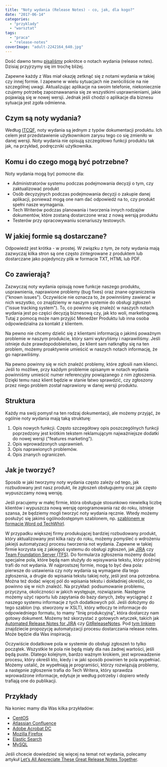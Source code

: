 ```yaml
---
title: "Noty wydania (Release Notes) - co, jak, dla kogo?"
date: "2017-06-14"
categories:
  - "przyklady"
  - "warsztat"
tags:
  - "praca"
  - "release-notes"
coverImage: "adult-2242164_640.jpg"
---
```


Dość dawno temu [pisaliśmy](http://techwriter.pl/noty-wydania/) pokrótce o notach wydania (release notes). Dzisiaj przyjrzymy się im trochę bliżej.

Zapewne każdy z Was miał okazję zetknąć się z notami wydania w takiej czy innej formie. I zapewne w wielu sytuacjach nie zwróciliście na nie szczególnej uwagi. Aktualizując aplikacje na swoim telefonie, niekoniecznie czujemy potrzebę zapoznawanania się ze wszystkimi usprawnieniami, jakie pojawiają się w nowej wersji. Jednak jeśli chodzi o aplikacje dla biznesu sytuacja jest zgoła odmienna.

## Czym są noty wydania?

Według [ITCQF](http://itcqf.org/), noty wydania są jednym z typów dokumentacji produktu. Ich celem jest przedstawienie użytkownikom zarysu tego co się zmieniło w danej wersji. Noty wydania nie opisują szczegółowo funkcji produktu tak jak, na przykład, podręczniki użytkownika.

## Komu i do czego mogą być potrzebne?

Noty wydania mogą być pomocne dla:

- Administratorów systemu podczas podejmowania decyzji o tym, czy zaktualizować produkt
- Osób decyzyjnych podczas podejmowania decyzji o zakupie danej aplikacji, ponieważ mogą one nam dać odpowiedź na to, czy produkt spełni nasze wymagania.
- Tech Writerów podczas planowania i tworzenia innych rodzajów dokumentów, które zostaną dostarczone wraz z nową wersją produktu
- Testerów przy opracowywaniu scenariuszy testowych.

## W jakiej formie są dostarczane?

Odpowiedź jest krótka - w prostej. W związku z tym, że noty wydania mają zazwyczaj kilka stron są one często zintegrowane z produktem lub dostarczane jako pojedynczy plik w formacie TXT, HTML lub PDF.

## Co zawierają?

Zazwyczaj noty wydania opisują nowe funkcje naszego produktu, usprawnienia, naprawione problemy (bug fixes) oraz znane ograniczenia ("known issues"). Oczywiście nie oznacza to, że powinniśmy zawierać w nich wszystko, co znajdziemy w naszym systemie do obsługi zgłoszeń ("issue tracking system"). To, co powinno się znaleźć w naszych notach wydania jest po części decyzją biznesową czy, jak kto woli, marketingową. Tutaj z pomocą może nam przyjść Menedżer Produktu lub inna osoba odpowiedzialna za kontakt z klientem.

Na pewno nie chcemy dzielić się z klientami informacją o jakimś poważnym problemie w naszym produkcie, który sami wykryliśmy i naprawiliśmy. Jeśli istnieje duże prawdopodobieństwo, że klient sam natknąłby się na ten problem, możemy proaktywnie umieścić w naszych notach informację, że go naprawiliśmy.

Na pewno powinny się w nich znaleźć problemy, które zgłosili nam klienci. Jeśli to możliwe, przy każdym problemie opisanym w notach wydania powinniśmy umieścić numer referencyjny powiązanego z nim zgłoszenia. Dzięki temu nasz klient będzie w stanie łatwo sprawdzić, czy zgłoszony przez niego problem został naprawiony w danej wersji produktu.

## Struktura

Każdy ma swój pomysł na ten rodzaj dokumentacji, ale możemy przyjąć, że ogólnie noty wydania mają taką strukturę:

1. Opis nowych funkcji. Często szczegółowy opis poszczególnych funkcji poprzedzony jest krótkim tekstem reklamującym najważniejsze dodatki do nowej wersji ("features marketing").
2. Opis wprowadzonych usprawnień.
3. Opis naprawionych problemów.
4. Opis znanych ograniczeń.

## Jak je tworzyć?

Sposób w jaki tworzymy noty wydania często zależy od tego, jak rozbudowany jest nasz produkt, ile zgłoszeń obsługujemy oraz jak często wypuszczamy nową wersję.

Jeśli pracujemy w małej firmie, która obsługuje stosunkowo niewielką liczbę klientów i wypuszcza nową wersję oprogramowania raz do roku, istnieje szansa, że będziemy mogli tworzyć noty wydania ręcznie. Wtedy możemy posłużyć się jakimś ogólnodostępnym szablonem, np. [szablonem w formacie Word od TechWhirl](https://techwhirl.com/release-notes-template/).

W przypadku większej firmy produkującej bardziej rozbudowany produkt, który aktualizowany jest kilka razy do roku, możemy pomyśleć o wdrożeniu jakiejś automatyzacji procesu tworzenia not wydania. Zapewne w takiej firmie korzysta się z jakiegoś systemu do obsługi zgłoszeń, jak [JIRA](https://www.atlassian.com/software/jira) czy [Team Foundation Server (TFS)](https://www.visualstudio.com/tfs/). Do formularza zgłoszenia możemy dodać specjalne pola, które będą nam służyły do wpisywania tekstu, który później trafi do not wydania. W najprostszej formie, mogą to być dwa pola: pierwsze do ustawienia czy noty wydania są wymagane dla tego zgłoszenia, a drugie do wpisania tekstu takiej noty, jeśli jest ona potrzebna. Można też dodać więcej pól do wpisania tekstu i dokładniej określić, co powinno się w nich znaleźć. Na przykład: podsumowanie problemu, przyczyna, okoliczności w jakich występuje, rozwiązanie. Następnie możemy użyć raportu lub zapytania do bazy danych, żeby wyciągnąć z naszego systemu informacje z tych dodatkowych pól. Jeśli dołożymy do tego szablon (np. stworzony w XSLT), który wtłoczy te informacje do odpowiedniego formatu, to mamy "linię produkcyjną", która dostarczy nam gotowy dokument. Możemy też skorzystać z gotowych wtyczek, takich jak [Automated Release Notes for JIRA](https://marketplace.atlassian.com/plugins/amoeboids.releasenotes/cloud/overview) czy [GitReleaseNotes](https://github.com/GitTools/GitReleaseNotes). Pod [tym linkiem](http://blog.viacom.tech/2017/02/27/release-notes-automation/) znajdziecie propozycję automatyzacji procesu dostarczania release notes. Może będzie dla Was inspiracją.

Oczywiście dodatkowe pola w systemie do obsługi zgłoszeń to tylko początek. Wszystkie te pola nie będą miały dla nas żadnej wartości, jeśli będą puste. Dlatego kolejnym, bardzo ważnym krokiem, jest wprowadzenie procesu, który określi kto, kiedy i w jaki sposób powinien te pola wypełniać. Możemy ustalić, że wypełniają je programiści, którzy rozwiązują problemy, a następnie zgłoszenie trafia do Tech Writera, który sprawdza wprowadzone informacje, edytuje je według potrzeby i dopiero wtedy trafiają one do publikacji.

## Przykłady

Na koniec mamy dla Was kilka przykładów:

- [CentOS](https://wiki.centos.org/Manuals/ReleaseNotes/CentOS7)
- [Atlassian Confluence](https://confluence.atlassian.com/doc/confluence-6-2-release-notes-894219485.html)
- [Adobe Acrobat DC](http://www.adobe.com/devnet-docs/acrobatetk/tools/ReleaseNotes/DC/dccontinuousapril2017.html)
- [Mozilla Firefox](https://www.mozilla.org/en-US/firefox/53.0/releasenotes/)
- [Elastic Search](https://www.elastic.co/guide/en/elasticsearch/reference/current/release-notes-5.4.1.html)
- [MySQL](https://dev.mysql.com/doc/relnotes/mysql/5.6/en/news-5-6-36.html)

Jeśli chcecie dowiedzieć się więcej na temat not wydania, polecamy artykuł [Let’s All Appreciate These Great Release Notes Together](https://www.prodpad.com/blog/writing-release-notes/).
